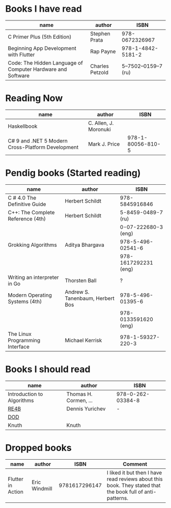 # Books I have read

| name                                                        | author          | ISBN               |
| ----------------------------------------------------------- | --------------- | ------------------ |
| C Primer Plus (5th Edition)                                 | Stephen Prata   | 978-0672326967     |
| Beginning App Development with Flutter                      | Rap Payne       | 978-1-4842-5181-2  |
| Code: The Hidden Language of Computer Hardware and Software | Charles Petzold | 5–7502–0159–7 (ru) |

# Reading Now

| name                            | author                           | ISBN                 |
| ------------------------------- | -------------------------------- | -------------------- |
| Haskellbook                     | C. Allen, J. Moronuki            |                      |
| C# 9 and .NET 5 Modern Cross-Platform Development | Mark J. Price | 978-1-80056-810-5 |

# Pendig books (Started reading)

| name                              | author          | ISBN                 |
| --------------------------------- | --------------- | -------------------- |
| C # 4.0 The Definitive Guide      | Herbert Schildt | 978-5845916846       |
| C++: The Complete Reference (4th) | Herbert Schildt | 5-8459-0489-7 (ru)   |
|                                   |                 | 0-07-222680-3 (eng)  |
| Grokking Algorithms               | Aditya Bhargava | 978-5-496-02541-6    |
|                                   |                 | 978-1617292231 (eng) |
| Writing an interpreter in Go    | Thorsten Ball                    | ?                    | 
| Modern Operating Systems (4th)  | Andrew S. Tanenbaum, Herbert Bos | 978-5-496-01395-6    |
|                                 |                                  | 978-0133591620 (eng) |
| The Linux Programming Interface | Michael Kerrisk                  | 978-1-59327-220-3    |
# Books I should read

| name                                               | author                | ISBN              |
| -------------------------------------------------- | --------------------- | ----------------- |
| Introduction to Algorithms                         | Thomas H. Cormen, ... | 978-0-262-03384-8 |
| [RE4B](https://beginners.re/)                      | Dennis Yurichev       | -                 |
| [DOD](https://www.dataorienteddesign.com/dodbook/) |                       |                   |
| Knuth                                              | Knuth                 |                   |

# Dropped books

| name              | author        | ISBN          | Comment                                                                                                   |
| ----------------- | ------------- | ------------- | --------------------------------------------------------------------------------------------------------- |
| Flutter in Action | Eric Windmill | 9781617296147 | I liked it but then I have read reviews about this book. They stated that the book full of anti-patterns. |
